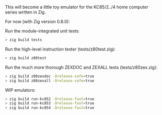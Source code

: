 This will become a little toy emulator for the KC85/2../4 home computer
series written in Zig.

For now (with Zig version 0.8.0):

Run the module-integrated unit tests:

```sh
> zig build tests
```

Run the high-level instruction tester (tests/z80test.zig):

```sh
> zig build z80test
```

Run the much more thorough ZEXDOC and ZEXALL tests (tests/z80zex.zig):

```sh
> zig build z80zexdoc -Drelease-safe=true
> zig build z80zexall -Drelease-safe=true
```

WIP emulators:

```sh
> zig build run-kc852 -Drelease-fast=true
> zig build run-kc853 -Drelease-fast=true
> zig build run-kc854 -Drelease-fast=true
```